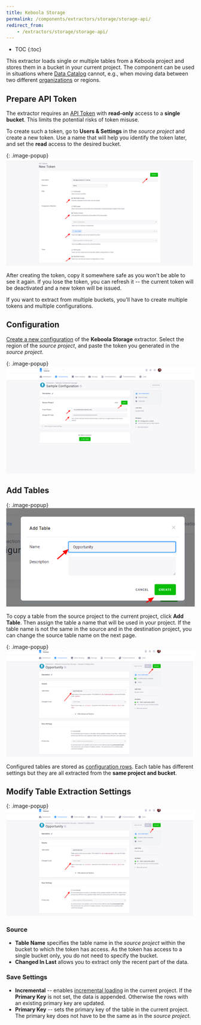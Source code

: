 ```yaml
---
title: Keboola Storage
permalink: /components/extractors/storage/storage-api/
redirect_from:
    - /extractors/storage/storage-api/
---
```


* TOC
{:toc}

This extractor loads single or multiple tables from a Keboola project and stores them in a bucket in your
current project. The component can be used in situations where [Data Catalog](/catalog/)
cannot, e.g., when moving data between two different [organizations](/management/organization) or regions.

## Prepare API Token
The extractor requires an [API Token](/management/project/tokens/) with **read-only** access to a **single bucket**. 
This limits the potential risks of token misuse.

To create such a token, go to **Users & Settings** in the *source project* and create a new token. Use a name that will
help you identify the token later, and set the **read** access to the desired bucket.

{: .image-popup}
![Screenshot - Create API Token](/components/extractors/storage/storage-api/storage-api-1.png)

After creating the token, copy it somewhere safe as you won't be able to see it again. If you lose the token,
you can refresh it -- the current token will be deactivated and a new token will be issued.

If you want to extract from multiple buckets, you'll have to create multiple tokens and multiple configurations.

## Configuration
[Create a new configuration](/components/#creating-component-configuration) of the **Keboola Storage** extractor.
Select the region of the *source project*, and paste the token you generated in the *source project*.

{: .image-popup}
![Screenshot - Source Project](/components/extractors/storage/storage-api/storage-api-2.png)

## Add Tables

{: .image-popup}
![Screenshot - Create table](/components/extractors/storage/storage-api/storage-api-3.png)

To copy a table from the source project to the current project, click **Add Table**. 
Then assign the table a name that will be used in your project. If the table name is not the same in the source and in the destination 
project, you can change the source table name on the next page.

{: .image-popup}
![Screenshot - Set up table](/components/extractors/storage/storage-api/storage-api-4.png)

Configured tables are stored as [configuration rows](/components/#configuration-rows).
Each table has different settings but they are all extracted from the **same project and bucket**.

## Modify Table Extraction Settings

{: .image-popup}
![Screenshot - Save Settings](/components/extractors/storage/storage-api/storage-api-5.png)

### Source

- **Table Name** specifies the table name in the *source project* within the bucket to which the token has access.
As the token has access to a single bucket only, you do not need to specify the bucket.
- **Changed In Last** allows you to extract only the recent part of the data.

### Save Settings

- **Incremental** -- enables [incremental loading](/storage/tables/#incremental-loading) in the current project. If the **Primary Key** is not set, the data is appended. 
Otherwise the rows with an existing primary key are updated.
- **Primary Key** -- sets the primary key of the table in the current project. The primary key does not have to be the same
as in the *source project*.
